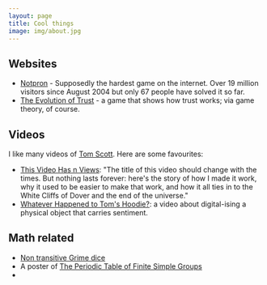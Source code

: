 ```yaml
---
layout: page
title: Cool things
image: img/about.jpg
---
```


## Websites
* [Notpron](http://notpron.org/notpron/) - Supposedly the hardest game on the internet. Over 19 million visitors since August 2004 but only 67 people have solved it so far.
* [The Evolution of Trust](https://ncase.me/trust/) - a game that shows how trust works; via game theory, of course.

## Videos
I like many videos of [Tom Scott](https://tomscott.com). Here are some favourites:
* [This Video Has n Views](https://www.youtube.com/watch?v=BxV14h0kFs0): "The title of this video should change with the times. But nothing lasts forever: here's the story of how I made it work, why it used to be easier to make that work, and how it all ties in to the White Cliffs of Dover and the end of the universe."
* [Whatever Happened to Tom's Hoodie?](https://www.youtube.com/watch?v=zYd_8-Ps_kw): a video about digital-ising a physical object that carries sentiment.

## Math related
* [Non transitive Grime dice](https://mathsgear.co.uk/collections/dice/products/non-transitive-grime-dice)
* A poster of [The Periodic Table of Finite Simple Groups](https://i.redd.it/gn5cimd92mh11.jpg)
* 